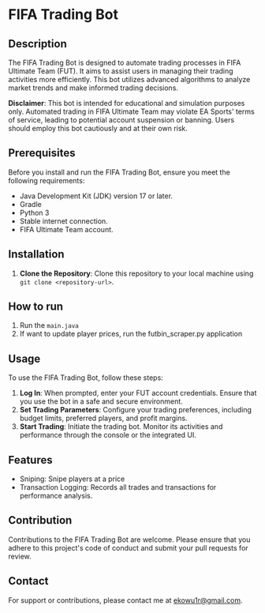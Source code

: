 

# FIFA Trading Bot

## Description
The FIFA Trading Bot is designed to automate trading processes in FIFA Ultimate Team (FUT). It aims to assist users in managing their trading activities more efficiently. This bot utilizes advanced algorithms to analyze market trends and make informed trading decisions.

**Disclaimer**: This bot is intended for educational and simulation purposes only. Automated trading in FIFA Ultimate Team may violate EA Sports' terms of service, leading to potential account suspension or banning. Users should employ this bot cautiously and at their own risk.

## Prerequisites
Before you install and run the FIFA Trading Bot, ensure you meet the following requirements:
- Java Development Kit (JDK) version 17 or later.
- Gradle
- Python 3
- Stable internet connection.
- FIFA Ultimate Team account.

## Installation
1. **Clone the Repository**: Clone this repository to your local machine using `git clone <repository-url>`.

## How to run
1. Run the `main.java`
2. If want to update player prices, run the futbin_scraper.py application

## Usage
To use the FIFA Trading Bot, follow these steps:

1. **Log In**: When prompted, enter your FUT account credentials. Ensure that you use the bot in a safe and secure environment.
2. **Set Trading Parameters**: Configure your trading preferences, including budget limits, preferred players, and profit margins.
3. **Start Trading**: Initiate the trading bot. Monitor its activities and performance through the console or the integrated UI.

## Features
- Sniping: Snipe players at a price
- Transaction Logging: Records all trades and transactions for performance analysis.

## Contribution
Contributions to the FIFA Trading Bot are welcome. Please ensure that you adhere to this project's code of conduct and submit your pull requests for review.



## Contact
For support or contributions, please contact me at ekowu1r@gmail.com.

